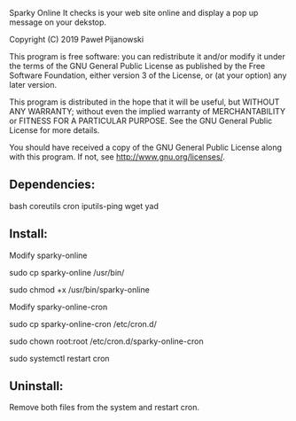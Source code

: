 Sparky Online
It checks is your web site online and display a pop up message on your dekstop.

Copyright (C) 2019 Paweł Pijanowski

This program is free software: you can redistribute it and/or modify
it under the terms of the GNU General Public License as published by
the Free Software Foundation, either version 3 of the License, or
(at your option) any later version.

This program is distributed in the hope that it will be useful,
but WITHOUT ANY WARRANTY; without even the implied warranty of
MERCHANTABILITY or FITNESS FOR A PARTICULAR PURPOSE.  See the
GNU General Public License for more details.

You should have received a copy of the GNU General Public License
along with this program.  If not, see <http://www.gnu.org/licenses/>.

Dependencies:
-------------
bash
coreutils
cron
iputils-ping
wget
yad

Install:
-------------
Modify sparky-online

sudo cp sparky-online /usr/bin/

sudo chmod +x /usr/bin/sparky-online

Modify sparky-online-cron

sudo cp sparky-online-cron /etc/cron.d/

sudo chown root:root /etc/cron.d/sparky-online-cron

sudo systemctl restart cron

Uninstall:
-------------
Remove both files from the system and restart cron.
